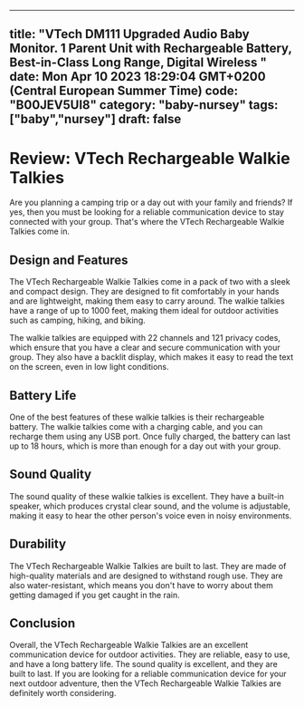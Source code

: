 
---
title: "VTech DM111 Upgraded Audio Baby Monitor. 1 Parent Unit with Rechargeable Battery, Best-in-Class Long Range, Digital Wireless " 
date: Mon Apr 10 2023 18:29:04 GMT+0200 (Central European Summer Time)
code: "B00JEV5UI8"
category: "baby-nursey"
tags: ["baby","nursey"] 
draft: false
---
    
# Review: VTech Rechargeable Walkie Talkies

Are you planning a camping trip or a day out with your family and friends? If yes, then you must be looking for a reliable communication device to stay connected with your group. That's where the VTech Rechargeable Walkie Talkies come in.

## Design and Features

The VTech Rechargeable Walkie Talkies come in a pack of two with a sleek and compact design. They are designed to fit comfortably in your hands and are lightweight, making them easy to carry around. The walkie talkies have a range of up to 1000 feet, making them ideal for outdoor activities such as camping, hiking, and biking.

The walkie talkies are equipped with 22 channels and 121 privacy codes, which ensure that you have a clear and secure communication with your group. They also have a backlit display, which makes it easy to read the text on the screen, even in low light conditions.

## Battery Life

One of the best features of these walkie talkies is their rechargeable battery. The walkie talkies come with a charging cable, and you can recharge them using any USB port. Once fully charged, the battery can last up to 18 hours, which is more than enough for a day out with your group.

## Sound Quality

The sound quality of these walkie talkies is excellent. They have a built-in speaker, which produces crystal clear sound, and the volume is adjustable, making it easy to hear the other person's voice even in noisy environments.

## Durability

The VTech Rechargeable Walkie Talkies are built to last. They are made of high-quality materials and are designed to withstand rough use. They are also water-resistant, which means you don't have to worry about them getting damaged if you get caught in the rain.

## Conclusion

Overall, the VTech Rechargeable Walkie Talkies are an excellent communication device for outdoor activities. They are reliable, easy to use, and have a long battery life. The sound quality is excellent, and they are built to last. If you are looking for a reliable communication device for your next outdoor adventure, then the VTech Rechargeable Walkie Talkies are definitely worth considering.